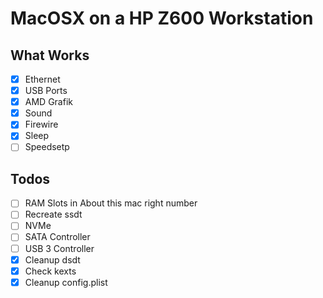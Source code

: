 # MacOSX on a HP Z600 Workstation

## What Works
- [x] Ethernet
- [x] USB Ports
- [x] AMD Grafik
- [x] Sound
- [x] Firewire
- [x] Sleep
- [ ] Speedsetp

## Todos
- [ ] RAM Slots in About this mac right number
- [ ] Recreate ssdt
- [ ] NVMe
- [ ] SATA Controller
- [ ] USB 3 Controller
- [x] Cleanup dsdt
- [x] Check kexts
- [x] Cleanup config.plist
